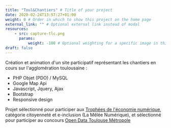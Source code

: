 ```yaml
---
title: "Toul&Chantiers" # Title of your project
date: 2020-02-24T13:57:27+01:00
weight: 0 # Order in which to show this project on the home page
external_link: "" # Optional external link instead of modal
resources:
    - src: capture-tlc.png
      params:
          weight: -100 # Optional weighting for a specific image in this project folder
draft: false
---
```

Création et animation d'un site participatif représentant les chantiers en cours sur l'agglomération toulousaine :

* PHP Objet (PDO) / MySQL
* Google Map Api
* Javascript, Jquery, Ajax
* Bootstrap
* Responsive design

Projet sélectionné pour participer aux [Trophées de l'économie numérique](http://www.meleenumerique.com/contenu/trophees), catégorie citoyenneté et e-inclusion (La Mêlée Numérique), et sélectionné pour participer au concours [Open Data Toulouse Métropole](http://data.toulouse-metropole.fr/concours-opendata)